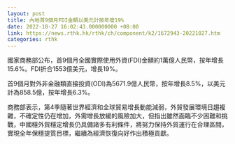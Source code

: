 ```yaml
---
layout: post
title: 內地首9個月FDI金額以美元計按年增19%
date: 2022-10-27 16:02:43.000000000 +08:00
link: https://news.rthk.hk/rthk/ch/component/k2/1672943-20221027.htm
categories: rthk
---
```


國家商務部公布，首9個月全國實際使用外資(FDI)金額約1萬億人民幣，按年增長15.6%。FDI折合1553億美元，增長19%。

首9個月對外非金融類直接投資(ODI)為5671.9億人民幣，按年增長8.5%，以美元計為858.5億，按年增長6.3%。

商務部表示，第4季隨著世界經濟和全球貿易增長動能減弱，外貿發展環境日趨複雜，不確定性仍在增加，外需增長放緩的風險加大，但指出雖然面臨不少困難和挑戰，中國穩外貿穩定增長仍具備諸多有利條件，將努力保持外貿運行在合理區間，實現全年保穩提質目標，繼續為經濟恢復向好作出積極貢獻。
